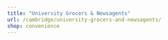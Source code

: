 ```yaml
---
title: "University Grocers & Newsagents"
url: /cambridge/university-grocers-and-newsagents/
shop: convenience
---
```

